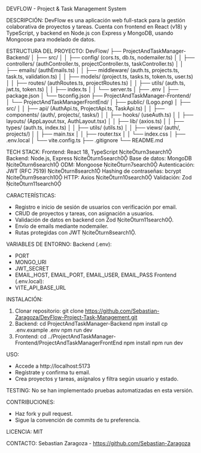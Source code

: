 DEVFLOW - Project & Task Management System

DESCRIPCIÓN:
DevFlow es una aplicación web full-stack para la gestión colaborativa de proyectos y tareas. Cuenta con frontend en React (v18) y TypeScript, y backend en Node.js con Express y MongoDB, usando Mongoose para modelado de datos.

ESTRUCTURA DEL PROYECTO:
DevFlow/
├── ProjectAndTaskManager-Backend/
│   ├── src/
│   │   ├── config/ (cors.ts, db.ts, nodemailer.ts)
│   │   ├── controllers/ (authController.ts, projectController.ts, taskController.ts)
│   │   ├── emails/ (authEmails.ts)
│   │   ├── middleware/ (auth.ts, projects.ts, task.ts, validation.ts)
│   │   ├── models/ (project.ts, tasks.ts, token.ts, user.ts)
│   │   ├── routes/ (authRoutes.ts, projectRoutes.ts)
│   │   ├── utils/ (auth.ts, jwt.ts, token.ts)
│   │   ├── index.ts
│   │   └── server.ts
│   ├── .env
│   ├── package.json
│   └── tsconfig.json
├── ProjectAndTaskManager-Frontend/
│   └── ProjectAndTaskManagerFrontEnd/
│       ├── public/ (Logo.png)
│       ├── src/
│       │   ├── api/ (AuthApi.ts, ProjectApi.ts, TaskApi.ts)
│       │   ├── components/ (auth/, projects/, tasks/)
│       │   ├── hooks/ (useAuth.ts)
│       │   ├── layouts/ (AppLayout.tsx, AuthLayout.tsx)
│       │   ├── lib/ (axios.ts)
│       │   ├── types/ (auth.ts, index.ts)
│       │   ├── utils/ (utils.ts)
│       │   ├── views/ (auth/, projects/)
│       │   ├── main.tsx
│       │   ├── router.tsx
│       │   └── index.css
│       ├── .env.local
│       └── vite.config.ts
├── .gitignore
└── README.md

TECH STACK:
Frontend: React 18, TypeScript citeturn3search1
Backend: Node.js, Express citeturn5search0
Base de datos: MongoDB citeturn6search1
ODM: Mongoose citeturn7search0
Autenticación: JWT (RFC 7519) citeturn8search1
Hashing de contraseñas: bcrypt citeturn9search10
HTTP: Axios citeturn10search0
Validación: Zod citeturn11search0

CARACTERÍSTICAS:
- Registro e inicio de sesión de usuarios con verificación por email.
- CRUD de proyectos y tareas, con asignación a usuarios.
- Validación de datos en backend con Zod citeturn11search0.
- Envío de emails mediante nodemailer.
- Rutas protegidas con JWT citeturn8search1.

VARIABLES DE ENTORNO:
Backend (.env):
- PORT
- MONGO_URI
- JWT_SECRET
- EMAIL_HOST, EMAIL_PORT, EMAIL_USER, EMAIL_PASS
Frontend (.env.local):
- VITE_API_BASE_URL

INSTALACIÓN:
1. Clonar repositorio:
   git clone https://github.com/Sebastian-Zaragoza/DevFlow-Project-Task-Management.git
2. Backend:
   cd ProjectAndTaskManager-Backend
   npm install
   cp .env.example .env
   npm run dev
3. Frontend:
   cd ../ProjectAndTaskManager-Frontend/ProjectAndTaskManagerFrontEnd
   npm install
   npm run dev

USO:
- Accede a http://localhost:5173
- Regístrate y confirma tu email.
- Crea proyectos y tareas, asígnalos y filtra según usuario y estado.

TESTING:
No se han implementado pruebas automatizadas en esta versión.

CONTRIBUCIONES:
- Haz fork y pull request.
- Sigue la convención de commits de tu preferencia.

LICENCIA:
MIT

CONTACTO:
Sebastian Zaragoza - https://github.com/Sebastian-Zaragoza
